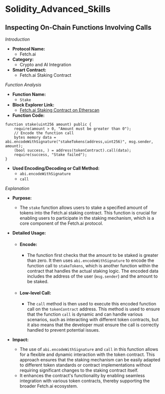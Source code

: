 # Solidity_Advanced_Skills    
## Inspecting On-Chain Functions Involving Calls

*Introduction*
- **Protocol Name:**
    - Fetch.ai
- __Category:__
    - Crypto and AI Integration
- __Smart Contract:__
    - Fetch.ai Staking Contract
 
*Function Analysis*
- __Function Name:__
    -  `Stake`
- **Block Explorer Link:**
    -  [Fetch.ai Staking Contract on Etherscan](https://etherscan.io/address/0x351bac612b50e87b46e4b10a282f632d41397de2)
- **Function Code:**
```solidity
function stake(uint256 amount) public {
    require(amount > 0, "Amount must be greater than 0");
    // Encode the function call
    bytes memory data = abi.encodeWithSignature("stakeTokens(address,uint256)", msg.sender, amount);
    (bool success, ) = address(tokenContract).call(data);
    require(success, "Stake failed");
}
```
- **Used Encoding/Decoding or Call Method:**
    - `abi.encodeWithSignature`
    - `call`

*Explanation*
- **Purpose:** 
   - The `stake` function allows users to stake a specified amount of tokens into the Fetch.ai staking contract. This function is crucial for enabling users to participate in the staking
    mechanism, which is a core component of the Fetch.ai protocol.

- **Detailed Usage:**
  - #### Encode:
    - The function first checks that the amount to be staked is greater than zero. It then uses `abi.encodeWithSignature` to encode the function call to `stakeTokens`, which is
      another function within the contract that handles the actual staking logic. The encoded data includes the address of the user (`msg.sender`) and the amount to be staked.
  - #### Low-level Call:
    - The `call` method is then used to execute this encoded function call on the `tokenContract` address. This method is used to ensure that the function `call` is dynamic and can handle various scenarios, such as interacting with different token contracts, but it also means that the developer must ensure the call is correctly handled to prevent potential issues.

- **Impact:**
   - The use of `abi.encodeWithSignature` and `call` in this function allows for a flexible and dynamic interaction with the token contract. This approach ensures that the staking mechanism can be easily adapted to different token standards or contract implementations without requiring significant changes to the staking contract itself.
   - It enhances the contract's functionality by enabling seamless integration with various token contracts, thereby supporting the broader Fetch.ai ecosystem.


